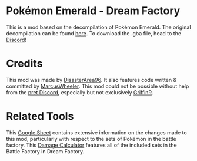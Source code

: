 # Pokémon Emerald - Dream Factory

This is a mod based on the decompilation of Pokémon Emerald. The original decompilation can be found [here](https://github.com/pret/pokeemerald). To download the .gba file, head to the [Discord](https://discord.gg/fwZgX7cYzc)!

# Credits

This mod was made by [DisasterArea96](https://github.com/DisasterArea96). It also features code written & committed by [MarcusWheeler](https://github.com/MarcusWheeler). This mod could not be possible without help from the [pret Discord](https://discord.gg/d5dubZ3), especially but not exclusively [GriffinR](https://github.com/GriffinRichards).

# Related Tools

This [Google Sheet](https://docs.google.com/spreadsheets/d/1D3fHS8_cnHw_KApxJmGFqJUsgifzldprq4BKXn2HyRM/edit?usp=sharing) contains extensive information on the changes made to this mod, particularly with respect to the sets of Pokémon in the battle factory. This [Damage Calculator](https://disasterarea96.github.io/DreamFactoryCalc/) features all of the included sets in the Battle Factory in Dream Factory.
